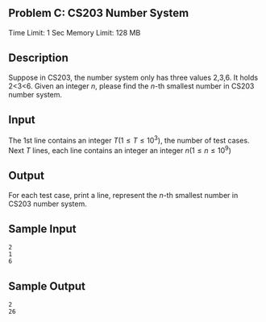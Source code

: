 ## Problem C: CS203 Number System

Time Limit: 1 Sec Memory Limit: 128 MB

## Description

Suppose in CS203, the number system only has three values 2,3,6. It holds 2<3<6. Given an integer $n$, please find the $n$-th smallest number in CS203 number system.

## Input

The 1st line contains an integer $T(1≤T≤10^3)$, the number of test cases. Next $T$ lines, each line contains an integer an integer $n(1≤n≤10^9)$

## Output

For each test case, print a line, represent the $n$-th smallest number in CS203 number system.

## Sample Input

```
2
1
6
```

## Sample Output

```
2
26
```

